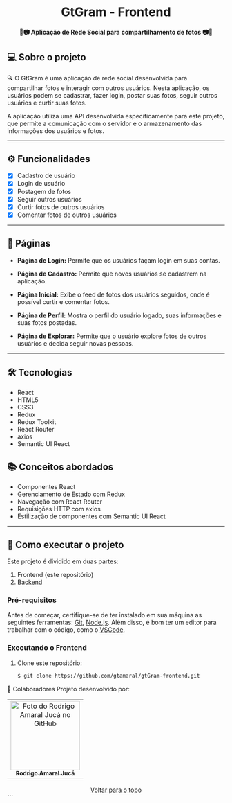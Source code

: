 <h1 align="center">
    GtGram - Frontend
</h1>

<h4 align="center"> 
	📸📷  Aplicação de Rede Social para compartilhamento de fotos 📷📸
</h4>

## 💻 Sobre o projeto

🔍 O GtGram é uma aplicação de rede social desenvolvida para compartilhar fotos e interagir com outros usuários. Nesta aplicação, os usuários podem se cadastrar, fazer login, postar suas fotos, seguir outros usuários e curtir suas fotos.

A aplicação utiliza uma API desenvolvida especificamente para este projeto, que permite a comunicação com o servidor e o armazenamento das informações dos usuários e fotos.

---

## ⚙️ Funcionalidades

- [x] Cadastro de usuário
- [x] Login de usuário
- [x] Postagem de fotos
- [x] Seguir outros usuários
- [x] Curtir fotos de outros usuários
- [x] Comentar fotos de outros usuários 

---

## 📱 Páginas

- **Página de Login:** Permite que os usuários façam login em suas contas.

- **Página de Cadastro:** Permite que novos usuários se cadastrem na aplicação.

- **Página Inicial:** Exibe o feed de fotos dos usuários seguidos, onde é possível curtir e comentar fotos.

- **Página de Perfil:** Mostra o perfil do usuário logado, suas informações e suas fotos postadas.

- **Página de Explorar:** Permite que o usuário explore fotos de outros usuários e decida seguir novas pessoas.

---

## 🛠 Tecnologias

- React
- HTML5
- CSS3
- Redux
- Redux Toolkit
- React Router
- axios
- Semantic UI React

## 📚 Conceitos abordados

- Componentes React
- Gerenciamento de Estado com Redux
- Navegação com React Router
- Requisições HTTP com axios
- Estilização de componentes com Semantic UI React

---

## 🚀 Como executar o projeto

Este projeto é dividido em duas partes:

1. Frontend (este repositório)
2. [Backend](https://github.com/gtamaral/api-SocialNetwork)

### Pré-requisitos

Antes de começar, certifique-se de ter instalado em sua máquina as seguintes ferramentas:
[Git](https://git-scm.com), [Node.js](https://nodejs.org/en/).
Além disso, é bom ter um editor para trabalhar com o código, como o [VSCode](https://code.visualstudio.com/).

### Executando o Frontend

1. Clone este repositório:
   ```bash
   $ git clone https://github.com/gtamaral/gtGram-frontend.git

🤝 Colaboradores
Projeto desenvolvido por:

<table>
  <tr>
    <td align="center">
      <a href="#">
        <img src="https://github.com/gtamaral.png" width="160px;" alt="Foto do Rodrigo Amaral Jucá no GitHub"/><br>
        <sub>
          <b>Rodrigo Amaral Jucá</b>
        </sub>
      </a>
    </td>
  </tr>
</table>
<div align="center">
  <a href="#top">Voltar para o topo</a>
</div>
```
